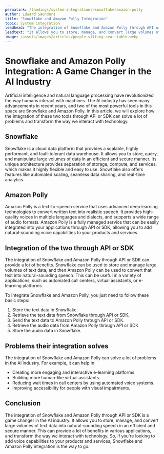 ```yaml
---
permalink: /landings/system-integrations/snowflake/amazon-polly
author: Edward Saunders
title: "Snowflake and Amazon Polly Integration"
topic: System Integration
leadhead: "The integration of Snowflake and Amazon Polly through API or SDK is a game changer in the AI industry"
leadtext: "It allows you to store, manage, and convert large volumes of text data into natural-sounding speech in an efficient and secure manner. This can provide a lot of benefits in various applications, and transform the way we interact with technology. So, if you're looking to add voice capabilities to your products and services, Snowflake and Amazon Polly integration is the way to go."
image: /assets/images/articles/people-sitting-near-table.webp
---
```

<div class="arttext">	<h1>Snowflake and Amazon Polly Integration: A Game Changer in the AI Industry</h1>
	<p>Artificial intelligence and natural language processing have revolutionized the way humans interact with machines. The AI industry has seen many advancements in recent years, and two of the most powerful tools in this space are Snowflake and Amazon Polly. In this article, we will explore how the integration of these two tools through API or SDK can solve a lot of problems and transform the way we interact with technology.</p>
	<h2>Snowflake</h2>
	<p>Snowflake is a cloud data platform that provides a scalable, highly performant, and fault-tolerant data warehouse. It allows you to store, query, and manipulate large volumes of data in an efficient and secure manner. Its unique architecture provides separation of storage, compute, and services, which makes it highly flexible and easy to use. Snowflake also offers features like automated scaling, seamless data sharing, and real-time analytics.</p>
	<h2>Amazon Polly</h2>
	<p>Amazon Polly is a text-to-speech service that uses advanced deep learning technologies to convert written text into realistic speech. It provides high-quality voices in multiple languages and dialects, and supports a wide range of audio formats. Amazon Polly is a fully managed service that can be easily integrated into your applications through API or SDK, allowing you to add natural-sounding voice capabilities to your products and services.</p>
	<h2>Integration of the two through API or SDK</h2>
	<p>The integration of Snowflake and Amazon Polly through API or SDK can provide a lot of benefits. Snowflake can be used to store and manage large volumes of text data, and then Amazon Polly can be used to convert that text into natural-sounding speech. This can be useful in a variety of applications, such as automated call centers, virtual assistants, or e-learning platforms.</p>
	<p>To integrate Snowflake and Amazon Polly, you just need to follow these basic steps:</p>
	<ol>
		<li>Store the text data in Snowflake.</li>
		<li>Retrieve the text data from Snowflake through API or SDK.</li>
		<li>Send the text data to Amazon Polly through API or SDK.</li>
		<li>Retrieve the audio data from Amazon Polly through API or SDK.</li>
		<li>Store the audio data in Snowflake.</li>
	</ol>
	<h2>Problems their integration solves</h2>
	<p>The integration of Snowflake and Amazon Polly can solve a lot of problems in the AI industry. For example, it can help in:</p>
	<ul>
		<li>Creating more engaging and interactive e-learning platforms.</li>
		<li>Building more human-like virtual assistants.</li>
		<li>Reducing wait times in call centers by using automated voice systems.</li>
		<li>Improving accessibility for people with visual impairments.</li>
	</ul>
	<h2>Conclusion</h2>
	<p>The integration of Snowflake and Amazon Polly through API or SDK is a game changer in the AI industry. It allows you to store, manage, and convert large volumes of text data into natural-sounding speech in an efficient and secure manner. This can provide a lot of benefits in various applications, and transform the way we interact with technology. So, if you're looking to add voice capabilities to your products and services, Snowflake and Amazon Polly integration is the way to go.</p>
</div>
